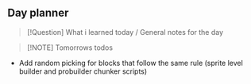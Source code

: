 ## Day planner


> [!Question] What i learned today / General notes for the day
> 


> [!NOTE] Tomorrows todos

- Add random picking for blocks that follow the same rule (sprite level builder and probuilder chunker scripts)


